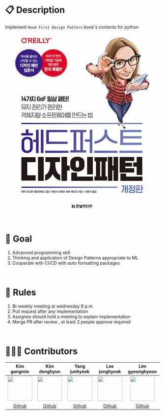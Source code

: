 # 📋 Description
Implement `Head First Design Pattern` book's contents for python
![img](assets/head_first_img.jpeg)<br>
<br>

# 🎯 Goal
1. Advanced programming skill
2. Thinking and application of Design Patterns appropriate to ML
3. Cooperate with CI/CD with auto formatting packages
<br>

# 📌 Rules
1. Bi-weekly meeting at wednesday 8 p.m.
2. Pull request after any implementation
3. Assignee should hold a meeting to explain implementation
4. Merge PR after review , at least 2 people approve required
<br>

# 🙋🏻‍♂️ Contributors
Kim gangmin|Kim donghyun|Yang junhyeok|Lee jonghyeok|Lim gyeonghyeon|
:-:|:-:|:-:|:-:|:-:
<img src='https://user-images.githubusercontent.com/76195885/147217034-9a262d4e-d80a-4d57-a9b9-fb25157e77c9.jpeg' height=80 width=80px></img>|<img src='https://avatars.githubusercontent.com/u/65523228?s=400&u=997d5c63c4c02ce2d535b272567af30b9050df25&v=4' height=80 width=80px></img>|<img src='https://user-images.githubusercontent.com/76195885/147216867-4ffcb585-9740-48c2-838a-f1eeb3908d65.jpeg' height=80 width=80px></img>|<img src='https://user-images.githubusercontent.com/76195885/147216683-59af4388-43c9-4f9a-ad23-6384233a94f3.JPG' height=80 width=80px></img>|<img src='https://user-images.githubusercontent.com/76195885/147216609-0fcfe0f8-a5a9-4047-8344-6cce845bc6bd.jpeg' height=80 width=80px></img>
[Github](https://github.com/Gangsss)|[Github](https://github.com/Kimdongui)|[Github](https://github.com/surfing2003)|[Github](https://github.com/jonhyuk0922)|[Github](https://github.com/KyungHyunLim)

